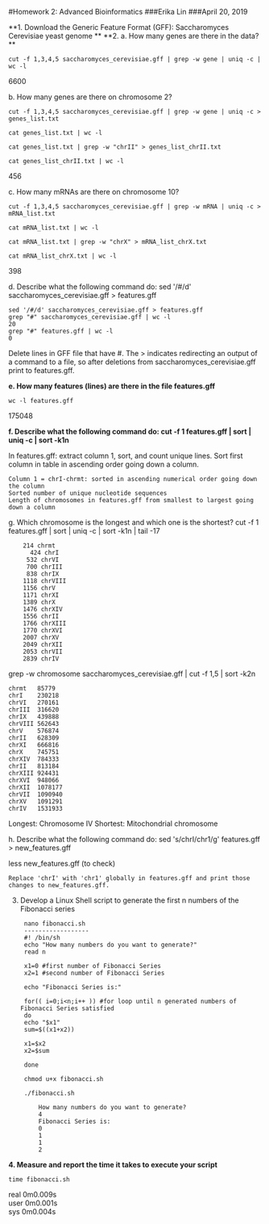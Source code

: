 #Homework 2: Advanced Bioinformatics
###Erika Lin
###April 20, 2019

**1. Download the Generic Feature Format (GFF): Saccharomyces Cerevisiae yeast genome
**
**2.
a. How many genes are there in the data?  **
 	
 	cut -f 1,3,4,5 saccharomyces_cerevisiae.gff | grep -w gene | uniq -c | wc -l
 
6600
    
b. How many genes are there on chromosome 2?

	cut -f 1,3,4,5 saccharomyces_cerevisiae.gff | grep -w gene | uniq -c > genes_list.txt

	cat genes_list.txt | wc -l

	cat genes_list.txt | grep -w "chrII" > genes_list_chrII.txt 
	
	cat genes_list_chrII.txt | wc -l

 456
    
c. How many mRNAs are there on chromosome 10?

	cut -f 1,3,4,5 saccharomyces_cerevisiae.gff | grep -w mRNA | uniq -c > mRNA_list.txt
	
	cat mRNA_list.txt | wc -l
	
	cat mRNA_list.txt | grep -w "chrX" > mRNA_list_chrX.txt
	
	cat mRNA_list_chrX.txt | wc -l

 398
    
d. Describe what the following command do: sed '/#/d' saccharomyces_cerevisiae.gff > features.gff

	sed '/#/d' saccharomyces_cerevisiae.gff > features.gff
	grep "#" saccharomyces_cerevisiae.gff | wc -l
	20
	grep "#" features.gff | wc -l
	0
  
 Delete lines in GFF file that have #. The > indicates redirecting an output of a command to a file, so after deletions from saccharomyces_cerevisiae.gff print to features.gff.  
    
**e. How many features (lines) are there in the file features.gff**

	wc -l features.gff 
    
  175048


**f. Describe what the following command do: cut -f 1 features.gff | sort | uniq -c | sort -k1n**

  In features.gff: extract column 1, sort, and count unique lines. Sort first column in table in ascending order going down a column.  
    
    Column 1 = chrI-chrmt: sorted in ascending numerical order going down the column
    Sorted number of unique nucleotide sequences
    Length of chromosomes in features.gff from smallest to largest going down a column 
    
g. Which chromosome is the longest and which one is the shortest?
cut -f 1 features.gff | sort | uniq -c | sort -k1n | tail -17

        214 chrmt
    	  424 chrI
    	 532 chrVI
    	 700 chrIII
    	 838 chrIX
    	1118 chrVIII
    	1156 chrV
    	1171 chrXI
    	1389 chrX
    	1476 chrXIV
    	1556 chrII
    	1766 chrXIII
    	1770 chrXVI
    	2007 chrXV
    	2049 chrXII
    	2053 chrVII
    	2839 chrIV
grep -w chromosome saccharomyces_cerevisiae.gff | cut -f 1,5 | sort -k2n

    chrmt	85779
    chrI	230218
    chrVI	270161
    chrIII	316620
    chrIX	439888
    chrVIII	562643
    chrV	576874
    chrII	628309
    chrXI	666816
    chrX	745751
    chrXIV	784333
    chrII	813184
    chrXIII	924431
    chrXVI	948066
    chrXII	1078177
    chrVII	1090940
    chrXV	1091291
    chrIV	1531933
    
Longest: Chromosome IV
Shortest: Mitochondrial chromosome 

h. Describe what the following command do: sed 's/chrI/chr1/g' features.gff > new_features.gff

less new_features.gff (to check)

    Replace 'chrI' with 'chr1' globally in features.gff and print those changes to new_features.gff. 
    
3. Develop a Linux Shell script to generate the first n numbers of the Fibonacci series

		nano fibonacci.sh 
		------------------
		#! /bin/sh
		echo "How many numbers do you want to generate?"
		read n
		
		x1=0 #first number of Fibonacci Series
		x2=1 #second number of Fibonacci Series
		
		echo "Fibonacci Series is:"
		
		for(( i=0;i<n;i++ )) #for loop until n generated numbers of Fibonacci Series satisfied
		do
		echo "$x1"
		sum=$((x1+x2))
		
		x1=$x2
		x2=$sum
	
		done

		chmod u+x fibonacci.sh
		
		./fibonacci.sh

		    How many numbers do you want to generate?  
		    4  
		    Fibonacci Series is:  
		    0
		    1
		    1
		    2

**4. Measure and report the time it takes to execute your script**

	time fibonacci.sh
    
  real	0m0.009s  
  user	0m0.001s  
  sys	0m0.004s
